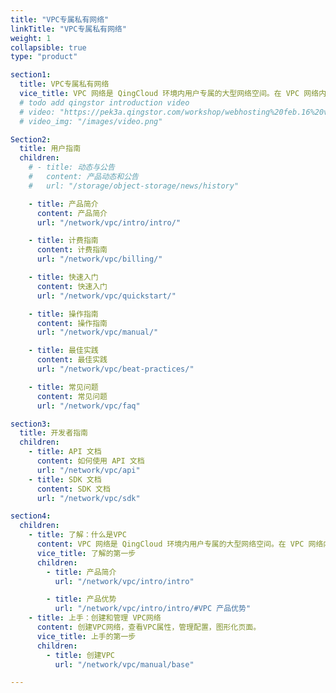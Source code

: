 ```yaml
---
title: "VPC专属私有网络"
linkTitle: "VPC专属私有网络"
weight: 1
collapsible: true
type: "product"

section1:
  title: VPC专属私有网络
  vice_title: VPC 网络是 QingCloud 环境内用户专属的大型网络空间。在 VPC 网络内，您可以自定义 IP 地址范围、创建子网，并在子网内创建主机/数据库/大数据等各种云资源。
  # todo add qingstor introduction video
  # video: "https://pek3a.qingstor.com/workshop/webhosting%20feb.16%20v3.mp4"
  # video_img: "/images/video.png"

Section2:
  title: 用户指南
  children:
    # - title: 动态与公告
    #   content: 产品动态和公告
    #   url: "/storage/object-storage/news/history"

    - title: 产品简介
      content: 产品简介
      url: "/network/vpc/intro/intro/"

    - title: 计费指南
      content: 计费指南
      url: "/network/vpc/billing/"

    - title: 快速入门
      content: 快速入门
      url: "/network/vpc/quickstart/"

    - title: 操作指南
      content: 操作指南
      url: "/network/vpc/manual/"

    - title: 最佳实践
      content: 最佳实践
      url: "/network/vpc/beat-practices/"

    - title: 常见问题
      content: 常见问题
      url: "/network/vpc/faq"

section3:
  title: 开发者指南
  children:
    - title: API 文档
      content: 如何使用 API 文档
      url: "/network/vpc/api"
    - title: SDK 文档
      content: SDK 文档
      url: "/network/vpc/sdk"

section4:
  children:
    - title: 了解：什么是VPC
      content: VPC 网络是 QingCloud 环境内用户专属的大型网络空间。在 VPC 网络内，您可以自定义 IP 地址范围、创建子网，并在子网内创建主机/数据库/大数据等各种云资源。
      vice_title: 了解的第一步
      children:
        - title: 产品简介
          url: "/network/vpc/intro/intro"

        - title: 产品优势
          url: "/network/vpc/intro/intro/#VPC 产品优势"
    - title: 上手：创建和管理 VPC网络
      content: 创建VPC网络，查看VPC属性，管理配置，图形化页面。
      vice_title: 上手的第一步
      children:
        - title: 创建VPC
          url: "/network/vpc/manual/base"

---
```



<!-- type: "product" 这个参数表明这是一个产品index页面 -->
<!-- section1 为产品index页面 主标题 副标题 video  video_img为视频图片  -->
<!-- section2 为产品index页面 第一个大块的用户文档配置  -->
<!-- section3 为产品index页面 第二个大块的开发者文档配置  -->
<!-- section4 为产品index页面 第三个大块的学习路径配置  -->
